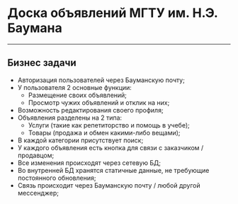 # Доска объявлений МГТУ им. Н.Э. Баумана
***
## Бизнес задачи
- Авторизация пользователей через Бауманскую почту;
- У пользователя 2 основные функции:
  - Размещение своих объявлений;
  - Просмотр чужих объявлений и отклик на них;
- Возможность редактирования своего профиля;
- Объявления разделены на 2 типа:
  - Услуги (такие как репетиторство и помощь в учебе);
  - Товары (продажа и обмен какими-либо вещами);
- В каждой категории присутствует поиск;
- У каждого объявления есть кнопка для связи с заказчиком / продавцом;
- Все изменения происходят через сетевую БД;
- Во внутренней БД хранятся статичные данные, не требующие постоянного обновления;
- Связь происходит через Бауманскую почту / любой другой мессенджер;
